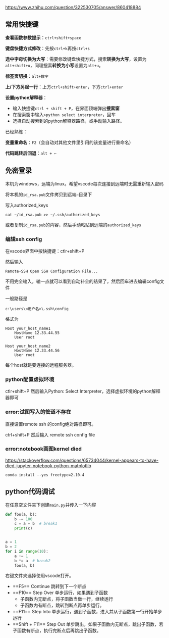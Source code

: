 https://www.zhihu.com/question/322530705/answer/860418884

## 常用快捷键

**查看函数参数提示**：`ctrl+shift+space`

**键盘快捷方式修改**：先按`ctrl+k`再按`ctrl+s`

**选中字母切换为大写**：需要修改键盘快捷方式，搜索**转换为大写**，设置为`alt+shift+u`，同理搜索**转换为小写**设置为`alt+u`。

**标签页切换**：`alt+数字`

**上/下方另起一行**：上方`ctrl+shift+enter`，下方`ctrl+enter`



**设置python解释器**：

- 输入快捷键`ctrl + shift + P`，在界面顶端弹出**搜索窗**
- 在搜索窗中输入`>python select interpreter`，回车
- 选择自动搜索到的python解释器路径，或手动输入路径。



已经熟练：

**变量重命名**：`F2`（会自动对其他文件里引用的该变量进行重命名）

**代码跳转后回退**：`alt + ←`

## 免密登录

本机为windows，远端为linux。希望vscode每次连接到远端时无需重新输入密码

将本机的`id_rsa.pub`文件拷贝到远端`~`目录下

写入authorized_keys

```
cat ~/id_rsa.pub >> ~/.ssh/authorized_keys
```

或者复制`id_rsa.pub`的内容，然后手动粘贴到远端的`authorized_keys`



### 编辑ssh config

在vscode界面中按快捷键：ctlr+shift+P 

然后输入

```
Remote-SSH Open SSH Configuration File...
```

不用完全输入，输一点就可以看到自动补全的结果了，然后回车进去编辑config文件

一般路径是

```
c:\users\<用户名>\.ssh\config
```

格式为

```
Host your_host_name1
    HostName 12.33.44.55
    User root

Host your_host_name2
    HostName 12.33.44.56
    User root
```

每个host就是要连接的远程服务器。

### python配置虚拟环境

ctlr+shift+P 然后输入Python: Select Interpreter，选择虚拟环境的python解释器即可

### error:试图写入的管道不存在

直接设置remote ssh 的config绝对路径即可。

ctrl+shift+P  然后输入 remote ssh config file

### error:notebook画图kernel died

https://stackoverflow.com/questions/65734044/kernel-appears-to-have-died-jupyter-notebook-python-matplotlib

```
conda install --yes freetype=2.10.4
```

## python代码调试

在任意空文件夹下创建`main.py`并传入一下内容

```python
def foo(a, b):
    b -= 100
    c = a + b  # break1 
    print(c)


a = 1
b = 2
for i in range(10):
    a += 1
    b *= a  # break2
    foo(a, b)
```

右键文件夹选择使用vscode打开。

- ==F5== Continue 跳转到下一个断点
- ==F10== Step Over 单步运行，如果遇到子函数
  - 子函数内无断点，将子函数当做一行，继续运行
  - 子函数内有断点，跳转到断点再单步运行。
- ==F11== Step Into 单步运行，遇到子函数，进入并从子函数第一行开始单步运行
- ==Shift + F11== Step Out 单步跳出，如果子函数内无断点，跳出子函数，若子函数有断点，执行完断点后再跳出子函数。

